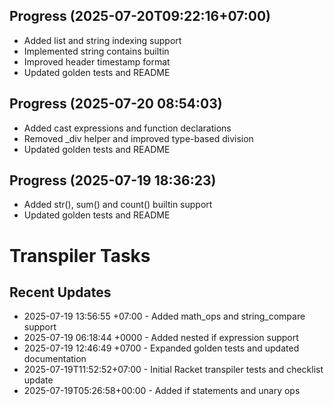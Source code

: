 ## Progress (2025-07-20T09:22:16+07:00)
- Added list and string indexing support
- Implemented string contains builtin
- Improved header timestamp format
- Updated golden tests and README


## Progress (2025-07-20 08:54:03)
- Added cast expressions and function declarations
- Removed _div helper and improved type-based division
- Updated golden tests and README

## Progress (2025-07-19 18:36:23)
- Added str(), sum() and count() builtin support
- Updated golden tests and README

# Transpiler Tasks

## Recent Updates
- 2025-07-19 13:56:55 +07:00 - Added math_ops and string_compare support
- 2025-07-19 06:18:44 +0000 - Added nested if expression support
- 2025-07-19 12:46:49 +0700 - Expanded golden tests and updated documentation
- 2025-07-19T11:52:52+07:00 - Initial Racket transpiler tests and checklist update
- 2025-07-19T05:26:58+00:00 - Added if statements and unary ops
